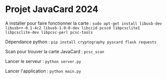 # Projet JavaCard 2024

A installer pour faire fonctionner la carte : 
```sudo apt-get install libusb-dev libusb++-0.1-4c2 libusb-1.0-0-dev libccid pcscd libpcsclite1 libpcsclite-dev libpcsc-perl pcsc-tools```

Dépendance python : 
```pip install cryptography pyscard flask requests```

Scan pour trouver la carte JavaCard : 
```pcsc_scan ```

Lancer le serveur : 
```python server.py```

Lancer l'application : 
```python main.py```
